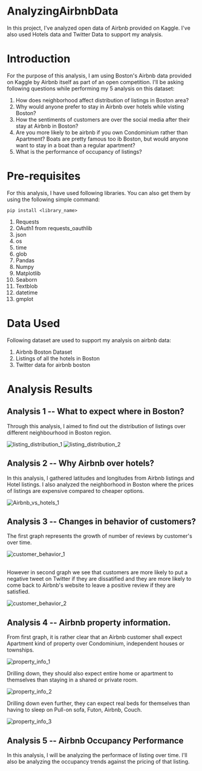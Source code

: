 # AnalyzingAirbnbData
In this project, I've analyzed open data of Airbnb provided on Kaggle. I've also used Hotels data and Twitter Data to support my analysis.

# Introduction

For the purpose of this analysis, I am using Boston's Airbnb data provided on Kaggle by Airbnb itself as part of an open competition.
I'll be asking following questions while performing my 5 analysis on this dataset:

1. How does neighborhood affect distribution of listings in Boston area?
2. Why would anyone prefer to stay in Airbnb over hotels while visting Boston?
3. How the sentiments of customers are over the social media after their stay at Airbnb in Boston?
4. Are you more likely to be airbnb if you own Condominium rather than Apartment? Boats are pretty famous too ib Boston, but would anyone want to stay in a boat than a regular apartment? 
5. What is the performance of occupancy of listings?
          
# Pre-requisites

For this analysis, I have used following libraries. You can also get them by using the following simple command:

``` 
pip install <library_name> 
```
1. Requests
2. OAuth1 from requests_oauthlib
3. json
4. os
5. time
6. glob
7. Pandas
8. Numpy
9. Matplotlib
10. Seaborn
11. Textblob
12. datetime
13. gmplot

# Data Used

Following dataset are used to support my analysis on airbnb data:

1. Airbnb Boston Dataset
2. Listings of all the hotels in Boston
3. Twitter data for airbnb boston
          
# Analysis Results

## Analysis 1 -- What to expect where in Boston?

Through this analysis, I aimed to find out the distribution of listings over different neighbourhood in Boston region.

![listing_distribution_1](results/Analysis1_1.JPG)
![listing_distribution_2](results/Analysis1_2.JPG)

## Analysis 2 -- Why Airbnb over hotels?

In this analysis, I gathered latitudes and longitudes from Airbnb listings and Hotel listings. 
I also analyzed the neighborhood in Boston where the prices of listings are expensive compared to cheaper options.

![Airbnb_vs_hotels_1](results/Analysis2_1.JPG)

## Analysis 3 -- Changes in behavior of customers?

The first graph represents the growth of number of reviews by customer's over time.

![customer_behavior_1](results/Analysis3_1.JPG)

<br/>
However in second graph we see that customers are more likely to put a negative tweet on Twitter if they are dissatified and they are more likely to come back to Airbnb's website to leave a positive review if they are satisfied.

![customer_behavior_2](results/Analysis3_2.JPG)

## Analysis 4 -- Airbnb property information.

From first graph, it is rather clear that an Airbnb customer shall expect Apartment kind of property over Condominium, independent houses or townships.

![property_info_1](results/Analysis4_3.JPG)

Drilling down, they should also expect entire home or apartment to themselves than staying in a shared or private room.

![property_info_2](results/Analysis4_1.JPG)

Drilling down even further, they can expect real beds for themselves than having to sleep on Pull-on sofa, Futon, Airbnb, Couch.

![property_info_3](results/Analysis4_2.JPG)

## Analysis 5 -- Airbnb Occupancy Performance

In this analysis, I will be analyzing the performace of listing over time.
I'll also be analyzing the occupancy trends against the pricing of that listing.
